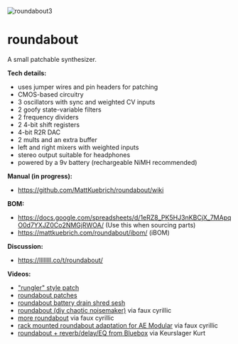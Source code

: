 ![roundabout3](https://user-images.githubusercontent.com/1854586/172068927-263c8054-6ef1-411d-a546-8c2ccda537c7.jpg)

# roundabout

A small patchable synthesizer. 

**Tech details:**
* uses jumper wires and pin headers for patching
* CMOS-based circuitry
* 3 oscillators with sync and weighted CV inputs
* 2 goofy state-variable filters
* 2 frequency dividers
* 2 4-bit shift registers
* 4-bit R2R DAC
* 2 mults and an extra buffer
* left and right mixers with weighted inputs
* stereo output suitable for headphones
* powered by a 9v battery (rechargeable NiMH recommended)

**Manual (in progress):**
* https://github.com/MattKuebrich/roundabout/wiki

**BOM:**
* https://docs.google.com/spreadsheets/d/1eRZ8_PK5HJ3nKBCjX_7MApqO0d7YXJZ0Co2NMGjRWOA/ (Use this when sourcing parts)
* https://mattkuebrich.com/roundabout/ibom/ (iBOM)

**Discussion:**
* https://llllllll.co/t/roundabout/

**Videos:**
* ["rungler" style patch](https://www.youtube.com/watch?v=ytJG46xOFfk)
* [roundabout patches](https://www.youtube.com/watch?v=ydb6eBDvvTU)
* [roundabout battery drain shred sesh](https://www.instagram.com/p/CjZlV14uZ0S)
* [roundabout (diy chaotic noisemaker)](https://www.youtube.com/watch?v=AI57evs5uT8) via faux cyrillic
* [more roundabout](https://www.youtube.com/watch?v=UM-IDm9ta4I) via faux cyrillic
* [rack mounted roundabout adaptation for AE Modular](https://www.youtube.com/watch?v=ZCjaIhYuOU8) via faux cyrillic
* [roundabout + reverb/delay/EQ from Bluebox](https://www.youtube.com/watch?v=QeO15ffwOiM) via Keurslager Kurt
